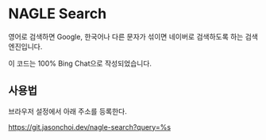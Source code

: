 # NAGLE Search
영어로 검색하면 Google, 한국어나 다른 문자가 섞이면 네이버로 검색하도록 하는 검색 엔진입니다. 

이 코드는 100% Bing Chat으로 작성되었습니다. 


## 사용법 

브라우저 설정에서 아래 주소를 등록한다. 

https://git.jasonchoi.dev/nagle-search?query=%s 
